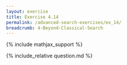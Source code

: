 ```yaml
---
layout: exercise
title: Exercise 4.14
permalink: /advanced-search-exercises/ex_14/
breadcrumb: 4-Beyond-Classical-Search
---
```


{% include mathjax_support %}

<div><i class="arrow-up loader" data-chapter="advanced-search-exercises" data-exercise="ex_14" data-rating="0"></i></div>
{% include_relative question.md %}
